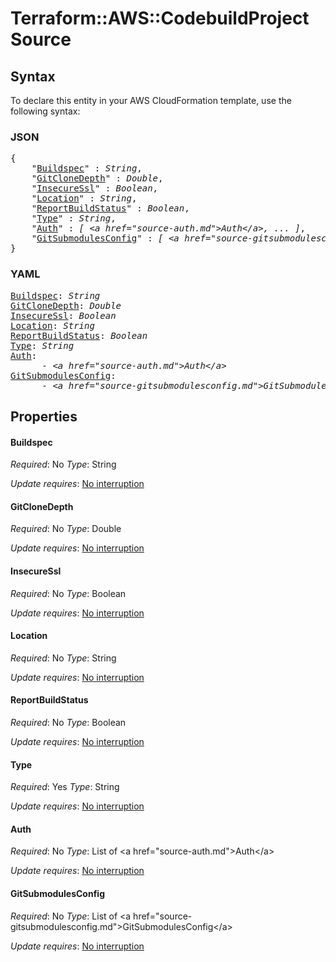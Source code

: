 # Terraform::AWS::CodebuildProject Source

## Syntax

To declare this entity in your AWS CloudFormation template, use the following syntax:

### JSON

<pre>
{
    "<a href="#buildspec" title="Buildspec">Buildspec</a>" : <i>String</i>,
    "<a href="#gitclonedepth" title="GitCloneDepth">GitCloneDepth</a>" : <i>Double</i>,
    "<a href="#insecuressl" title="InsecureSsl">InsecureSsl</a>" : <i>Boolean</i>,
    "<a href="#location" title="Location">Location</a>" : <i>String</i>,
    "<a href="#reportbuildstatus" title="ReportBuildStatus">ReportBuildStatus</a>" : <i>Boolean</i>,
    "<a href="#type" title="Type">Type</a>" : <i>String</i>,
    "<a href="#auth" title="Auth">Auth</a>" : <i>[ &lt;a href=&#34;source-auth.md&#34;&gt;Auth&lt;/a&gt;, ... ]</i>,
    "<a href="#gitsubmodulesconfig" title="GitSubmodulesConfig">GitSubmodulesConfig</a>" : <i>[ &lt;a href=&#34;source-gitsubmodulesconfig.md&#34;&gt;GitSubmodulesConfig&lt;/a&gt;, ... ]</i>
}
</pre>

### YAML

<pre>
<a href="#buildspec" title="Buildspec">Buildspec</a>: <i>String</i>
<a href="#gitclonedepth" title="GitCloneDepth">GitCloneDepth</a>: <i>Double</i>
<a href="#insecuressl" title="InsecureSsl">InsecureSsl</a>: <i>Boolean</i>
<a href="#location" title="Location">Location</a>: <i>String</i>
<a href="#reportbuildstatus" title="ReportBuildStatus">ReportBuildStatus</a>: <i>Boolean</i>
<a href="#type" title="Type">Type</a>: <i>String</i>
<a href="#auth" title="Auth">Auth</a>: <i>
      - &lt;a href=&#34;source-auth.md&#34;&gt;Auth&lt;/a&gt;</i>
<a href="#gitsubmodulesconfig" title="GitSubmodulesConfig">GitSubmodulesConfig</a>: <i>
      - &lt;a href=&#34;source-gitsubmodulesconfig.md&#34;&gt;GitSubmodulesConfig&lt;/a&gt;</i>
</pre>

## Properties

#### Buildspec

_Required_: No
_Type_: String

_Update requires_: [No interruption](https://docs.aws.amazon.com/AWSCloudFormation/latest/UserGuide/using-cfn-updating-stacks-update-behaviors.html#update-no-interrupt)

#### GitCloneDepth

_Required_: No
_Type_: Double

_Update requires_: [No interruption](https://docs.aws.amazon.com/AWSCloudFormation/latest/UserGuide/using-cfn-updating-stacks-update-behaviors.html#update-no-interrupt)

#### InsecureSsl

_Required_: No
_Type_: Boolean

_Update requires_: [No interruption](https://docs.aws.amazon.com/AWSCloudFormation/latest/UserGuide/using-cfn-updating-stacks-update-behaviors.html#update-no-interrupt)

#### Location

_Required_: No
_Type_: String

_Update requires_: [No interruption](https://docs.aws.amazon.com/AWSCloudFormation/latest/UserGuide/using-cfn-updating-stacks-update-behaviors.html#update-no-interrupt)

#### ReportBuildStatus

_Required_: No
_Type_: Boolean

_Update requires_: [No interruption](https://docs.aws.amazon.com/AWSCloudFormation/latest/UserGuide/using-cfn-updating-stacks-update-behaviors.html#update-no-interrupt)

#### Type

_Required_: Yes
_Type_: String

_Update requires_: [No interruption](https://docs.aws.amazon.com/AWSCloudFormation/latest/UserGuide/using-cfn-updating-stacks-update-behaviors.html#update-no-interrupt)

#### Auth

_Required_: No
_Type_: List of &lt;a href=&#34;source-auth.md&#34;&gt;Auth&lt;/a&gt;

_Update requires_: [No interruption](https://docs.aws.amazon.com/AWSCloudFormation/latest/UserGuide/using-cfn-updating-stacks-update-behaviors.html#update-no-interrupt)

#### GitSubmodulesConfig

_Required_: No
_Type_: List of &lt;a href=&#34;source-gitsubmodulesconfig.md&#34;&gt;GitSubmodulesConfig&lt;/a&gt;

_Update requires_: [No interruption](https://docs.aws.amazon.com/AWSCloudFormation/latest/UserGuide/using-cfn-updating-stacks-update-behaviors.html#update-no-interrupt)

